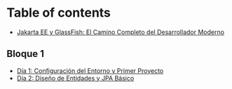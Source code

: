 # Table of contents

* [Jakarta EE y GlassFish: El Camino Completo del Desarrollador Moderno](README.md)

## Bloque 1

* [Día 1: Configuración del Entorno y Primer Proyecto](bloque-01/dia-01-configuracion-del-entorno-y-primer-proyecto.md)
* [Día 2: Diseño de Entidades y JPA Básico](bloque-01/dia-02-disenio-entidades-jpa-basico.md)